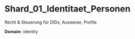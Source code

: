 # Shard_01_Identitaet_Personen

Recht & Steuerung für DIDs, Ausweise, Profile

**Domain:** identity

